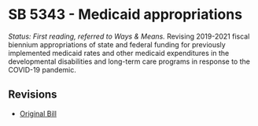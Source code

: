 # SB 5343 - Medicaid appropriations
*Status: First reading, referred to Ways & Means.*
Revising 2019-2021 fiscal biennium appropriations of state and federal funding for previously implemented medicaid rates and other medicaid expenditures in the developmental disabilities and long-term care programs in response to the COVID-19 pandemic.

## Revisions
* [Original Bill](1/)